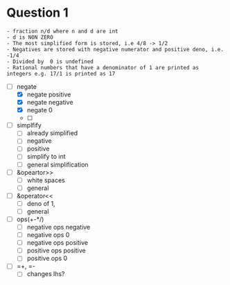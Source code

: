 # Question 1
```ad-note
- fraction n/d where n and d are int
- d is NON ZERO
- The most simplified form is stored, i.e 4/8 -> 1/2
- Negatives are stored with negative numerator and positive deno, i.e. -1/4
- Divided by  0 is undefined
- Rational numbers that have a denominator of 1 are printed as integers e.g. 17/1 is printed as 17
```
- [ ] negate
	- [x] negate positive
	- [x] negate negative
	- [x] negate 0
	- [ ] 
- [ ] simplfify
	- [ ] already simplified
	- [ ] negative
	- [ ] positive
	- [ ] simplify to int
	- [ ] general simplification

- [ ] &opeartor>>
	- [ ] white spaces
	- [ ] general 
- [ ] &operator<<
	- [ ] deno of 1,
	- [ ] general
- [ ] ops(+-*/)
	- [ ] negative ops negative
	- [ ] negative ops 0
	- [ ] negative ops positive
	- [ ] positive ops positive
	- [ ] positive ops 0
- [ ] =+, =-
	- [ ] changes lhs?